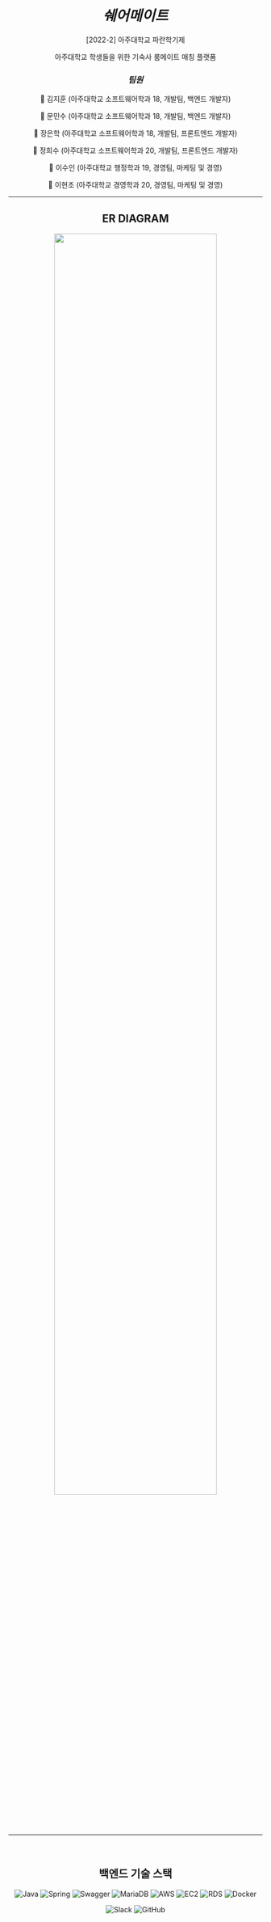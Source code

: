 <div align="center">




# ***쉐어메이트***
[2022-2] 아주대학교 파란학기제
<p></p>
아주대학교 학생들을 위한 기숙사 룸메이트 매칭 플랫폼


<p></p>


### ***팀원*** 

👶 김지훈 (아주대학교 소프트웨어학과 18, 개발팀, 백엔드 개발자)

👶 문민수 (아주대학교 소프트웨어학과 18, 개발팀, 백엔드 개발자)

👶 장은학 (아주대학교 소프트웨어학과 18, 개발팀, 프론트엔드 개발자)

👶 정희수 (아주대학교 소프트웨어학과 20, 개발팀, 프론트엔드 개발자)

👶 이수인 (아주대학교 행정학과 19, 경영팀, 마케팅 및 경영)

👶 이현조 (아주대학교 경영학과 20, 경영팀, 마케팅 및 경영)



---











## **ER DIAGRAM**



<img src="https://user-images.githubusercontent.com/77804950/171029169-d166ea0a-5976-4fc9-8ba3-b3f6af0fd6d2.png"  width="80%" height="80%"/>
<br/>
<br/>



<br/>


---
<br/>

## 백엔드 기술 스택
![Java](https://img.shields.io/badge/java-%23ED8B00.svg?style=for-the-badge&logo=java&logoColor=white)
![Spring](https://img.shields.io/badge/spring-%236DB33F.svg?style=for-the-badge&logo=spring&logoColor=white)
![Swagger](https://img.shields.io/badge/-Swagger-%23Clojure?style=for-the-badge&logo=swagger&logoColor=white)
![MariaDB](https://img.shields.io/badge/MariaDB-003545?style=for-the-badge&logo=mariadb&logoColor=white)
![AWS](https://img.shields.io/badge/AWS-%23FF9900.svg?style=for-the-badge&logo=amazon-aws&logoColor=white)
![EC2](https://img.shields.io/badge/ec2-%23FF9900.svg?style=for-the-badge&logo=amazon-ec2&logoColor=white)
![RDS](https://img.shields.io/badge/rds-%23FF9900.svg?style=for-the-badge&logo=amazon-rds&logoColor=white)
![Docker](https://img.shields.io/badge/docker-%230db7ed.svg?style=for-the-badge&logo=docker&logoColor=white)

![Slack](https://img.shields.io/badge/Slack-4A154B?style=for-the-badge&logo=slack&logoColor=white)
![GitHub](https://img.shields.io/badge/github-%23121011.svg?style=for-the-badge&logo=github&logoColor=white)

</div>

